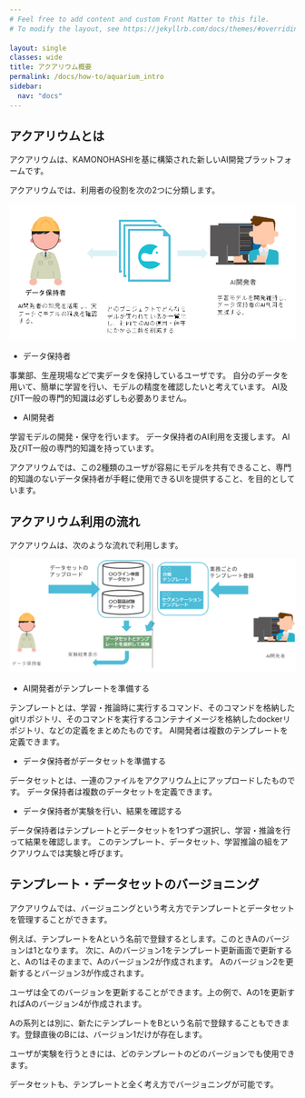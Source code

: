 ```yaml
---
# Feel free to add content and custom Front Matter to this file.
# To modify the layout, see https://jekyllrb.com/docs/themes/#overriding-theme-defaults

layout: single
classes: wide
title: アクアリウム概要
permalink: /docs/how-to/aquarium_intro
sidebar:
  nav: "docs"
---
```


## アクアリウムとは

アクアリウムは、KAMONOHASHIを基に構築された新しいAI開発プラットフォームです。

アクアリウムでは、利用者の役割を次の2つに分類します。

![コンセプト](/assets/images/aquarium/intro-concept.png)

* データ保持者

事業部、生産現場などで実データを保持しているユーザです。
自分のデータを用いて、簡単に学習を行い、モデルの精度を確認したいと考えています。
AI及びIT一般の専門的知識は必ずしも必要ありません。

* AI開発者

学習モデルの開発・保守を行います。
データ保持者のAI利用を支援します。
AI及びIT一般の専門的知識を持っています。

アクアリウムでは、この2種類のユーザが容易にモデルを共有できること、専門的知識のないデータ保持者が手軽に使用できるUIを提供すること、を目的としています。

## アクアリウム利用の流れ

アクアリウムは、次のような流れで利用します。

![フロー](/assets/images/aquarium/intro-flow.png)

* AI開発者がテンプレートを準備する

テンプレートとは、学習・推論時に実行するコマンド、そのコマンドを格納したgitリポジトリ、そのコマンドを実行するコンテナイメージを格納したdockerリポジトリ、などの定義をまとめたものです。
AI開発者は複数のテンプレートを定義できます。

* データ保持者がデータセットを準備する

データセットとは、一連のファイルをアクアリウム上にアップロードしたものです。
データ保持者は複数のデータセットを定義できます。

* データ保持者が実験を行い、結果を確認する

データ保持者はテンプレートとデータセットを1つずつ選択し、学習・推論を行って結果を確認します。
このテンプレート、データセット、学習推論の組をアクアリウムでは実験と呼びます。

## テンプレート・データセットのバージョニング

アクアリウムでは、バージョニングという考え方でテンプレートとデータセットを管理することができます。

例えば、テンプレートをAという名前で登録するとします。このときAのバージョンは1となります。
次に、Aのバージョン1をテンプレート更新画面で更新すると、Aの1はそのままで、Aのバージョン2が作成されます。
Aのバージョン2を更新するとバージョン3が作成されます。

ユーザは全てのバージョンを更新することができます。上の例で、Aの1を更新すればAのバージョン4が作成されます。

Aの系列とは別に、新たにテンプレートをBという名前で登録することもできます。登録直後のBには、バージョン1だけが存在します。

ユーザが実験を行うときには、どのテンプレートのどのバージョンでも使用できます。

データセットも、テンプレートと全く考え方でバージョニングが可能です。
